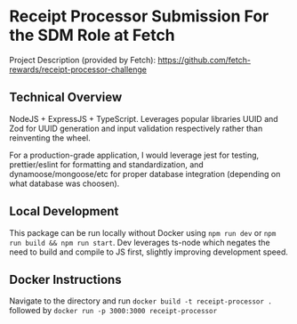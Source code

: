 # Receipt Processor Submission For the SDM Role at Fetch

Project Description (provided by Fetch): https://github.com/fetch-rewards/receipt-processor-challenge

## Technical Overview
NodeJS + ExpressJS + TypeScript. Leverages popular libraries UUID and Zod for UUID generation and input validation respectively rather than reinventing the wheel.

For a production-grade application, I would leverage jest for testing, prettier/eslint for formatting and standardization, and dynamoose/mongoose/etc for proper database integration (depending on what database was choosen).

## Local Development
This package can be run locally without Docker using ```npm run dev``` or ```npm run build && npm run start```. Dev leverages ts-node which negates the need to build and compile to JS first, slightly improving development speed.

## Docker Instructions
Navigate to the directory and run ```docker build -t receipt-processor .``` followed by ```docker run -p 3000:3000 receipt-processor```
